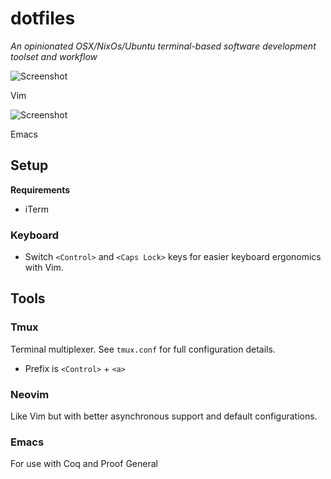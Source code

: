 # dotfiles

*An opinionated OSX/NixOs/Ubuntu terminal-based software development toolset and workflow*

![Screenshot](https://raw.githubusercontent.com/stilesb/dotfiles/master/vim.png)

Vim

![Screenshot](https://raw.githubusercontent.com/stilesb/dotfiles/master/emacs.png)

Emacs

## Setup

**Requirements**

* iTerm

### Keyboard

* Switch `<Control>` and `<Caps Lock>` keys for easier keyboard ergonomics with Vim.

## Tools

### Tmux

Terminal multiplexer. See `tmux.conf` for full configuration details.

* Prefix is `<Control>` + `<a>`

### Neovim

Like Vim but with better asynchronous support and default configurations.

### Emacs

For use with Coq and Proof General
